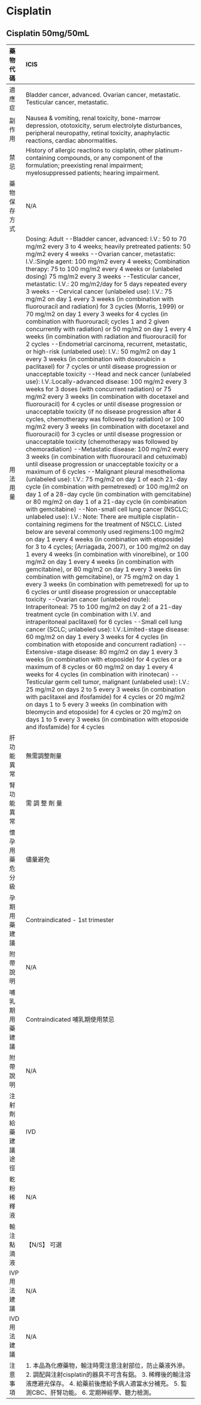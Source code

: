 # Cisplatin

## Cisplatin 50mg/50mL

| 藥物代碼 | ICIS |
| :--- | :--- |
| 適應症 | Bladder cancer, advanced. Ovarian cancer, metastatic. Testicular cancer, metastatic. |
| 副作用 | Nausea & vomiting, renal toxicity, bone-marrow depression, ototoxicity, serum electrolyte disturbances, peripheral neuropathy, retinal toxicity, anaphylactic reactions, cardiac abnormalities. |
| 禁忌 | History of allergic reactions to cisplatin, other platinum-containing compounds, or any component of the formulation; preexisting renal impairment; myelosuppressed patients; hearing impairment. |
| 藥物保存方式 | N/A |
| 用法用量 | Dosing: Adult --Bladder cancer, advanced: I.V.: 50 to 70 mg/m2 every 3 to 4 weeks; heavily pretreated patients: 50 mg/m2 every 4 weeks --Ovarian cancer, metastatic: I.V.:Single agent: 100 mg/m2 every 4 weeks; Combination therapy: 75 to 100 mg/m2 every 4 weeks or \(unlabeled dosing\) 75 mg/m2 every 3 weeks --Testicular cancer, metastatic: I.V.: 20 mg/m2/day for 5 days repeated every 3 weeks --Cervical cancer \(unlabeled use\): I.V.: 75 mg/m2 on day 1 every 3 weeks \(in combination with fluorouracil and radiation\) for 3 cycles \(Morris, 1999\) or 70 mg/m2 on day 1 every 3 weeks for 4 cycles \(in combination with fluorouracil; cycles 1 and 2 given concurrently with radiation\) or 50 mg/m2 on day 1 every 4 weeks \(in combination with radiation and fluorouracil\) for 2 cycles --Endometrial carcinoma, recurrent, metastatic, or high-risk \(unlabeled use\): I.V.: 50 mg/m2 on day 1 every 3 weeks \(in combination with doxorubicin ± paclitaxel\) for 7 cycles or until disease progression or unacceptable toxicity --Head and neck cancer \(unlabeled use\): I.V.:Locally-advanced disease: 100 mg/m2 every 3 weeks for 3 doses \(with concurrent radiation\) or 75 mg/m2 every 3 weeks \(in combination with docetaxel and fluorouracil\) for 4 cycles or until disease progression or unacceptable toxicity \(if no disease progression after 4 cycles, chemotherapy was followed by radiation\) or 100 mg/m2 every 3 weeks \(in combination with docetaxel and fluorouracil\) for 3 cycles or until disease progression or unacceptable toxicity \(chemotherapy was followed by chemoradiation\) --Metastatic disease: 100 mg/m2 every 3 weeks \(in combination with fluorouracil and cetuximab\) until disease progression or unacceptable toxicity or a maximum of 6 cycles --Malignant pleural mesothelioma \(unlabeled use\): I.V.: 75 mg/m2 on day 1 of each 21-day cycle \(in combination with pemetrexed\) or 100 mg/m2 on day 1 of a 28-day cycle \(in combination with gemcitabine\) or 80 mg/m2 on day 1 of a 21-day cycle \(in combination with gemcitabine\) --Non-small cell lung cancer \(NSCLC; unlabeled use\): I.V.: Note: There are multiple cisplatin-containing regimens for the treatment of NSCLC. Listed below are several commonly used regimens:100 mg/m2 on day 1 every 4 weeks \(in combination with etoposide\) for 3 to 4 cycles; \(Arriagada, 2007\), or 100 mg/m2 on day 1 every 4 weeks \(in combination with vinorelbine\), or 100 mg/m2 on day 1 every 4 weeks \(in combination with gemcitabine\), or 80 mg/m2 on day 1 every 3 weeks \(in combination with gemcitabine\), or 75 mg/m2 on day 1 every 3 weeks \(in combination with pemetrexed\) for up to 6 cycles or until disease progression or unacceptable toxicity --Ovarian cancer \(unlabeled route\): Intraperitoneal: 75 to 100 mg/m2 on day 2 of a 21-day treatment cycle \(in combination with I.V. and intraperitoneal paclitaxel\) for 6 cycles --Small cell lung cancer \(SCLC; unlabeled use\): I.V.:Limited-stage disease: 60 mg/m2 on day 1 every 3 weeks for 4 cycles \(in combination with etoposide and concurrent radiation\) --Extensive-stage disease: 80 mg/m2 on day 1 every 3 weeks \(in combination with etoposide\) for 4 cycles or a maximum of 8 cycles or 60 mg/m2 on day 1 every 4 weeks for 4 cycles \(in combination with irinotecan\) --Testicular germ cell tumor, malignant \(unlabeled use\): I.V.: 25 mg/m2 on days 2 to 5 every 3 weeks \(in combination with paclitaxel and ifosfamide\) for 4 cycles or 20 mg/m2 on days 1 to 5 every 3 weeks \(in combination with bleomycin and etoposide\) for 4 cycles or 20 mg/m2 on days 1 to 5 every 3 weeks \(in combination with etoposide and ifosfamide\) for 4 cycles |
| 肝功能異常 | 無需調整劑量 |
| 腎功能異常 | 需 調 整 劑 量 |
| 懷孕用藥危分級 | 儘量避免 |
| 孕期用藥建議 | Contraindicated - 1st trimester |
| 附帶說明 | N/A |
| 哺乳期用藥建議 | Contraindicated 哺乳期使用禁忌 |
| 附帶說明 | N/A |
| 注射劑給藥建議途徑 | IVD |
| 乾粉稀釋液 | N/A |
| 輸注點滴液 | 【N/S】 可選 |
| IVP 用法建議 | N/A |
| IVD 用法建議 | N/A |
| 注意事項 | 1. 本品為化療藥物，輸注時需注意注射部位，防止藥液外滲。 2. 調配與注射cisplatin的器具不可含有鋁。 3. 稀釋後的輸注溶液應避光保存。 4. 給藥前後應給予病人適當水分補充。 5. 監測CBC、肝腎功能。 6. 定期神經學、聽力檢測。 |

